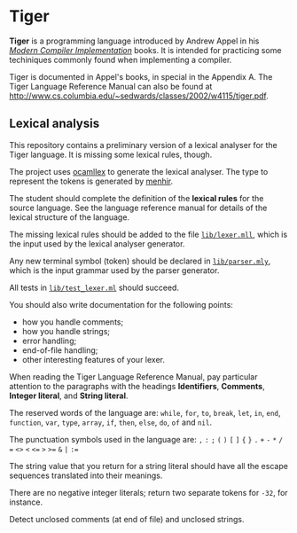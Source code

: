 # Tiger

**Tiger** is a programming language introduced by Andrew Appel in his [_Modern Compiler Implementation_](https://www.cs.princeton.edu/~appel/modern/) books. It is intended for practicing some techiniques commonly found when implementing a compiler.

Tiger is documented in Appel's books, in special in the Appendix A. The Tiger Language Reference Manual can also be found at http://www.cs.columbia.edu/~sedwards/classes/2002/w4115/tiger.pdf.


## Lexical analysis

This repository contains a preliminary version of a lexical analyser for the Tiger language. It is missing some lexical rules, though.

The project uses [ocamllex](https://v2.ocaml.org/manual/lexyacc.html) to generate the lexical analyser. The type to represent the tokens is generated by [menhir](http://gallium.inria.fr/~fpottier/menhir/).

The student should complete the definition of the **lexical rules** for the source language. See the language reference manual for details of the lexical structure of the language.

The missing lexical rules should be added to the file [`lib/lexer.mll`](lib/lexer.mll), which is the input used by the lexical analyser generator.

Any new terminal symbol (token) should be declared in [`lib/parser.mly`](lib/parser.mly), which is the input grammar used by the parser generator.

All tests in [`lib/test_lexer.ml`](lib/test_lexer.ml) should succeed.

You should also write documentation for the following points:
- how you handle comments;
- how you handle strings;
- error handling;
- end-of-file handling;
- other interesting features of your lexer.

When reading the Tiger Language Reference Manual, pay particular attention to the paragraphs with the headings **Identifiers**, **Comments**, **Integer literal**, and **String literal**.

The reserved words of the language are: `while`, `for`, `to`, `break`, `let`, `in`, `end`, `function`, `var`, `type`, `array`, `if`, `then`, `else`, `do`, `of` and `nil`.

The punctuation symbols used in the language are: `,` `:` `;` `(` `)` `[` `]` `{` `}` `.` `+` `-` `*` `/` `=` `<>` `<` `<=` `>` `>=` `&` `|` `:=`

The string value that you return for a string literal should have all the escape sequences translated into their meanings.

There are no negative integer literals; return two separate tokens for `-32`, for instance.

Detect unclosed comments (at end of file) and unclosed strings.
